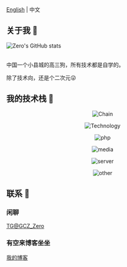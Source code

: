 <!--切换语言-->

[English](https://github.com/Groupguanfang/groupguanfang/blob/main/EN_US.md)
|
中文

## 关于我 🌈
![Zero's GitHub stats](https://github-readme-stats.vercel.app/api?username=Groupguanfang&show_icons=true&theme=radical)  
<br>

中国一个小县城的高三狗，所有技术都是自学的。

除了技术向，还是个二次元😜

## 我的技术栈 📲

<div align="center">

![Chain](https://skillicons.dev/icons?perline=5&i=git,github)

![Technology](https://skillicons.dev/icons?perline=7&i=typescript,javascript,nodejs,jquery,html,css,sass,tailwind,md,vue,react,svelte,astro,nest,nextjs,nuxtjs,webpack,babel,vite,prisma,rollupjs,sequelize,bootstrap,coffeescript,deno,electron,express)

![php](https://skillicons.dev/icons?perline=5&i=php,wordpress)

![media](https://skillicons.dev/icons?perline=4&i=ps,pr,ai,figma)

![server](https://skillicons.dev/icons?perline=7&i=linux,bash,nginx,postman,powershell,mysql,mongodb,redis)

![other](https://skillicons.dev/icons?perline=7&i=replit,cloudflare,codepen,atom,vscode,idea,vim)

</div>

## 联系 💬

### 闲聊

[TG@GCZ_Zero](http://t.me/GCZ_Zero)

### 有空来博客坐坐

[我的博客](https://blog.naily.cc)
